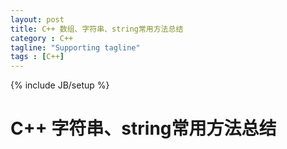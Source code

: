 ```yaml
---
layout: post
title: C++ 数组、字符串、string常用方法总结
category : C++
tagline: "Supporting tagline"
tags : [C++]
---
```

{% include JB/setup %}
# C++ 字符串、string常用方法总结
